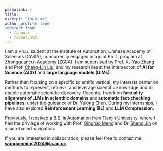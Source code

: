 ```yaml
---
permalink: /
title:
excerpt: "About me"
author_profile: true
redirect_from: 
  - /about/
  - /about.html
---
```



I am a Ph.D. student at the Institute of Automation, Chinese Academy of Sciences (CASIA), concurrently engaged in a joint Ph.D. program at Zhongguancun Academy (ZGCA). I am supervised by Prof. [Xu-Yao Zhang](https://people.ucas.edu.cn/~xuyaozhang) and Prof. [Cheng-Lin Liu](https://people.ucas.ac.cn/~liuchenglin), and my research lies at the intersection of **AI for Science (AI4S)** and **large language models (LLMs)**.

Rather than focusing on a specific scientific vertical, my interests center on methods to represent, retrieve, and leverage scientific knowledge and to enable automatic scientific discovery. Recently, I work on **factuality alignment of LLMs in scientific domains** and **automatic fact-checking pipelines**, under the guidance of Dr. [Yulong Chen](https://cylnlp.github.io/). During my internships, I have also explored **Reinforcement Learning (RL)** and **LLM Compression**.


Previously, I received a B.S. in Automation from Tianjin University, where I had the privilege of working with Prof. [Qinghao Meng](https://seea.tju.edu.cn/info/1013/1569.htm) and Dr. [Sheng Jin](https://scholar.google.com/citations?user=QDaZ-eYAAAAJ&hl=zh-CN) on vision-based navigation. 


If you are interested in collaboration, please feel free to contact me: **[wangxinming2024@ia.ac.cn](mailto:wangxinming2024@ia.ac.cn)**.






